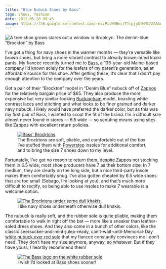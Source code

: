 ```yaml
---
title: "Blue Nubuck Shoes by Bass"
tags: shoes, fashion
date: 2012-05-20 09:45
image: https://lh6.googleusercontent.com/-nszPicW0Bec/T7rpjgAtHMI/AAAAAAAAH_Q/wlsDRoWzM1c/s888/P5206653.jpg
---
```


![A <strike>tree</strike> shoe <strike>grows</strike> stares out a window in Brooklyn. The denim-blue &ldquo;Brockton&rdquo; by <a href="https://bassshoes.harborghb.com/">Bass</a>](https://lh6.googleusercontent.com/-nszPicW0Bec/T7rpjgAtHMI/AAAAAAAAH_Q/wlsDRoWzM1c/s888/P5206653.jpg?align=fullWidth "https://plus.google.com/photos/101625155591132408533/albums/5728262585017161025/5745161070762073282")

I&rsquo;ve got a thing for navy shoes in the warmer months &mdash;
they&rsquo;re versatile like brown shoes, but bring a more vibrant
contrast to already brown-hued khaki pants. My fiancee recently turned
me to <a href="http://bassshoes.harborghb.com">Bass</a>, a 136-year-old
Maine-based company I&rsquo;d known solely for the loafers of my parent&rsquo;s
generation, as an affordable source for this shoe. After getting these,
it&rsquo;s clear that I didn&rsquo;t pay enough attention to the company over
the years.

<span class="more"></span>

<p>
  Got a pair of their &ldquo;Brockton&rdquo; model in &ldquo;Denim Blue&rdquo; nubuck off of
  <a href="http://www.zappos.com/bass-brockton-denim?zlfid=111&recoName=zap_pdp_sub&zfcTest=fw:0">Zappos</a>
  for the relatively bargain price of $65. They also produce the more expensive
  but very similar-looking <a href="http://www.zappos.com/bass-buckingham-navy?zlfid=111&recoName=zap_pdp_sub&zfcTest=fw:0">Buckingham</a>
  model, boasting white contrast laces and stitching and what looks to be finer
  grained and darker navy nubuck. I likely would have preferred the darker color,
  but as this was my first pair of Bass, I wanted to scout the fit of the brand.
  I&rsquo;m a difficult size almost never found in stores &mdash; 6.5 wide
  &mdash; so scouting means using sites like Zappos with excellent return policies.
</p>

<figure>
  <div class="curledShadow">
    <a href="https://plus.google.com/photos/101625155591132408533/albums/5728262585017161025/5745161113709877490">
      <img src="https://lh3.googleusercontent.com/-No8ue3zxb7M/T7rpmAAQmPI/AAAAAAAAH_Y/4jtgh7rn7-A/s888/P5206654.jpg"
        alt="Bass' Brocktons" />
    </a>
  </div>
  <figcaption>
    The Brocktons are soft, pliable, and comfortable out of the box. I&rsquo;ve
    stuffed them with <a href="http://www.powersteps.com/">Powerstep</a> insoles
    for additional comfort, and to bring the size 7 shoes down to my level.
  </figcaption>
</figure>

<p>
  Fortunately, I&rsquo;ve got no reason to return them, despite Zappos not
  stocking them in 6.5 wide; most shoe producers have 7 as their bottom size.
  In 7 medium, they are clearly on the long side, but a nice third-party insole
  makes them comfortably snug. I&rsquo;ve also gotten cheated by 6.5 wide shoes
  that are too small (Sebago, I&rsquo;m looking at you), and that&rsquo;s much
  more difficult to rectify, so being able to use insoles to make 7 wearable is
  a welcome option.
</p>

<figure class="right">
  <div class="curledShadow">
    <a href="https://lh5.googleusercontent.com/-QwWj4yS8E6c/T7jyS4_Z0qI/AAAAAAAAH-8/ETTxnWtLGXc/s888/P5206641.jpg">
      <img src="https://lh5.googleusercontent.com/-QwWj4yS8E6c/T7jyS4_Z0qI/AAAAAAAAH-8/ETTxnWtLGXc/s888/P5206641.jpg"
        alt="The Brocktons under some dull khakis." />
    </a>
  </div>
  <figcaption>
    I like navy shoes underneath otherwise dull khakis.
  </figcaption>
</figure>


<p>
  The nubuck is really soft, and the rubber sole is quite pliable, making them
  comfortable to walk in right off the bat &mdash; more like a sneaker than
  leather-soled dress shoes. And they also come in a bunch of other colors,
  like the classic seersucker-and-mint-julep-ready,
  can&rsquo;t-wait-until-Memorial-Day
  <a href="http://www.onlineshoes.com/mens-bass-brockton-white-nubuck-p_id183220">
    white nubuck over red sole</a> that my fiancee constantly convinces me I
  don&rsquo;t need. They don&rsquo;t have my size anymore, anyway, so whatever.
  But if they have yours, I heartily recommend them!
</p>

<figure class="fullWidth">
  <div class="curledShadow">
    <a href="https://plus.google.com/photos/101625155591132408533/albums/5728262585017161025/5745161140046031826">
      <img src="https://lh3.googleusercontent.com/-_KuD3NddS3Y/T7rpniHSa9I/AAAAAAAAH_g/00Ce47z7Z8o/s888/P5206655.jpg"
        alt="The Bass logo on the white rubber sole" />
    </a>
  </div>
  <figcaption>
    I wish I&rsquo;d looked at Bass shoes sooner!
  </figcaption>
</figure>
